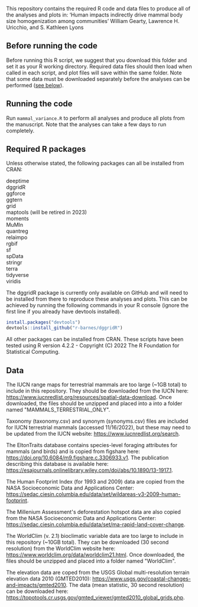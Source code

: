 This repository contains the required R code and data files to produce all of the analyses and plots in:
‘Human impacts indirectly drive mammal body size homogenization among communities’
William Gearty, Lawrence H. Uricchio, and S. Kathleen Lyons

## Before running the code
Before running this R script, we suggest that you download this folder and set it as your R working directory. Required data files should then load when called in each script, and plot files will save within the same folder. Note that some data must be downloaded separately before the analyses can be performed ([see below](#data)).

## Running the code
Run `mammal_variance.R` to perform all analyses and produce all plots from the manuscript. Note that the analyses can take a few days to run completely.

## Required R packages
Unless otherwise stated, the following packages can all be installed from CRAN:

deeptime  
dggridR  
ggforce  
ggtern  
grid  
maptools (will be retired in 2023)  
moments  
MuMIn  
quantreg  
relaimpo  
rgbif  
sf  
spData  
stringr  
terra  
tidyverse  
viridis  

The dggridR package is currently only available on GitHub and will need to be installed from there to reproduce
these analyses and plots. This can be achieved by running the following commands in your R console (ignore the first line 
if you already have devtools installed).  
```r
install.packages("devtools")  
devtools::install_github("r-barnes/dggridR")
```

  
All other packages can be installed from CRAN. These scripts have been tested using R version 4.2.2 - 
Copyright (C) 2022 The R Foundation for Statistical Computing.

## Data
The IUCN range maps for terrestrial mammals are too large (~1GB total) to include in this repository. They should be downloaded from the IUCN here: https://www.iucnredlist.org/resources/spatial-data-download. Once downloaded, the files should be unzipped and placed into a into a folder named "MAMMALS_TERRESTRIAL_ONLY".

Taxonomy (taxonomy.csv) and synonym (synonyms.csv) files are included for IUCN terrestrial mammals (accessed 11/16/2022), but these may need to be updated from the IUCN website: https://www.iucnredlist.org/search.

The EltonTraits database contains species-level foraging attributes for mammals (and birds) and is copied from figshare here: https://doi.org/10.6084/m9.figshare.c.3306933.v1. The publication describing this database is available here: https://esajournals.onlinelibrary.wiley.com/doi/abs/10.1890/13-1917.1.

The Human Footprint Index (for 1993 and 2009) data are copied from the NASA Socioeconomic Data and Applications Center: https://sedac.ciesin.columbia.edu/data/set/wildareas-v3-2009-human-footprint.

The Millenium Assessment's deforestation hotspot data are also copied from the NASA Socioeconomic Data and Applications Center: https://sedac.ciesin.columbia.edu/data/set/ma-rapid-land-cover-change.

The WorldClim (v. 2.1) bioclimatic variable data are too large to include in this repository (~10GB total). They can be downloaded (30 second resolution) from the WorldClim website here: https://www.worldclim.org/data/worldclim21.html. Once downloaded, the files should be unzipped and placed into a folder named "WorldClim".

The elevation data are coped from the USGS Global multi-resolution terrain elevation data 2010 (GMTED2010): https://www.usgs.gov/coastal-changes-and-impacts/gmted2010. The data (mean statistic, 30 second resolution) can be downloaded here: https://topotools.cr.usgs.gov/gmted_viewer/gmted2010_global_grids.php.
